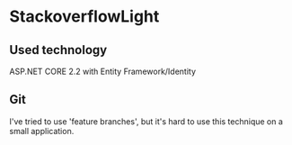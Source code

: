 # StackoverflowLight
## Used technology
ASP.NET CORE 2.2 with Entity Framework/Identity

## Git 
I've tried to use 'feature branches', but it's hard to use this technique on a small application. 
